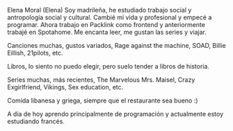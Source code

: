 Elena Moral (Elena)
Soy madrileña, he estudiado trabajo social y antropología social y cultural.
Cambié mi vida y profesional y empecé a programar.
Ahora trabajo en Packlink como frontend y anteriormente trabajé en Spotahome.
Me encanta leer, me gustan las series y viajar.

Canciones muchas, gustos variados, Rage against the machine, SOAD, Billie Eillish, 21pilots, etc.

Libros, lo siento no puedo elegir, pero suelo tender a libros de historia.

Series muchas, más recientes, The Marvelous Mrs. Maisel, Crazy Exgirlfriend, Vikings, Sex education, etc.

Comida libanesa y griega, siempre que el restaurante sea bueno :)

A día de hoy aprendo principalmente de programación y actualmente estoy estudiando francés.
